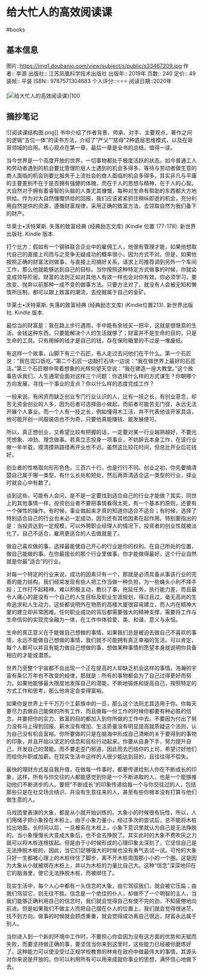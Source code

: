 # 给大忙人的高效阅读课
#books 
## 基本信息

图片::https://img1.doubanio.com/view/subject/s/public/s33467209.jpg
作者:: 李源
出版社:: 江苏凤凰科学技术出版社
出版年:: 2019年
页数:: 240
定价:: 49
装帧:: 平装
ISBN:: 9787571304683
个人评分::⭐⭐⭐
阅读日期::2020年

 [![给大忙人的高效阅读课}|100](https://img1.doubanio.com/view/subject/s/public/s33467209.jpg )

## 摘抄笔记


![[阅读课结构图.png]]
书中介绍了作者背景、师承、对手、主要观点、著作之间的逻辑“五位一体”的读书方法，介绍了“严父”“慈母”2种底层思维模式，以及在哥哥领域的应用。核心观点在第一章，最后一章是全书的总结，值得一读。


当今世界是一个高度开放的世界，一切事物都处于极度活跃的状态。如今普通工人和劳动者遇到的机会要比管理阶层人士遇到的机会多得多，等待与劳动者做生意的商人面临的机会则要比服务于上流社会的商人面临的机会多得多。其实非凡与平庸的主要差别不在于是否拥有强健的体魄，而在于人的思想与精神，在于人的心智。大自然对于拥有着睿智的头脑的人类尤其慷慨，每种对生命有帮助的东西都大方地供给。作为对大自然慷慨供给的回报，我们应该紧紧抓住稍纵即逝的机会，充分利用自然提供的资源，遵循财富规律，采用正确的致富方法，去领取自然为我们备下的财产。

华莱士•沃特莱斯. 失落的致富经典 (经典励志文库) (Kindle 位置 177-178). 新世界出版社. Kindle 版本.

打个比方：假如有一个钢铁联合企业中的雇佣工人，他很有管理才能，如果他想取代自己的直接上司而与之竞争无疑成功的概率很小，因为方式不对。但是，如果他按照正确的财富法则做事，与直接上司搞好关系，请求上司推荐调到另外一个车间工作，那么他就能够达到自己的目标。当你按照这种特定方式做事的时候，你就会变成领导阶层。财富的法则正如对其他人有效一样也会对你有效。你必须学习，要改变、抛弃以前那种一成不变的做事方法。只要方法对了，就没有人会被无知和懒惰所压制，都可以跟上致富的潮流，去挖掘属于自己的金矿。

华莱士•沃特莱斯. 失落的致富经典 (经典励志文库) (Kindle位置213). 新世界出版社. Kindle 版本.

最恰当的财富是：我在路上步行遇雨，手中能有余钱买一把伞，这就是很惬意的生活。金钱这种东西，只要能解决个人的生活就够了；财富并不是生命的目的，只是生命的工具。只有用掉的钱才是自己的钱，存在保险箱里的不过是一堆废纸。

有这样一个故事，山脚下有三个石匠，有人走过去问他们在干什么。第一个石匠说：“我在混口饭吃。”第二个石匠一边敲打石块一边说：“我在做世界上最好的石匠活。”第三个石匠眼中带着想象的光辉仰望天空说：“我在建造一座大教堂。”这个故事告诉我们，人生通常会面对这样三个问题：你选择什么样的方式谋生？你朝哪个方向发展，寻找一个事业的支点？你以什么样的态度完成工作？

一般来说，有闲资而缺乏创业专门行业认识的人，比有一技之长，有创业意念，却苦无资金创业的人多，因为后者可选择由小做起，而前者可能苦无门径，永远无法开展个人事业。而一个人有一技之长，例如懂得木工活，并不代表他该开家具店，他可能开创一间服装店也不为奇，只要他真能赚钱、能发展便可。

所以，真正想创业，又希望比较有把握的话，一定要对某一行业越熟越好，不要光凭想象、冲劲、理念做事。若真立志投身一项事业，不妨辞去本身工作，在该行业做一年半载，摸清摸熟路径再开业也不迟。虽然这比较花时间，但总比开业后花钱好。

创业者的性格取向形形色色，三百六十行，也是行行不同。创业之初，你先要搞清楚自己属于哪一类型，有什么长处和短处，然后再弄清适合这一类型的行业，择业时就会心中有数了。

谈到这些，可能有人会问，是不是一定要找到适合自己的行业才能做？其实，同世上的其他事情一样，投资创业者不要把事情看得太死，有一个基本的原则，还要有一个弹性的操作。有时候，事业做起来才真的知道你适合不适合；有时候，选择了特别适合自己的行业也未必一定成功，因为还有其他因素在起作用。特别要指出的是：当投资达到一定规模，可以外聘职业经理人的情况下，投资者的创业性就被淡化了。自己不适合，雇用更适合的人去做就是了。

做自己喜欢做的事，选择最能使自己开心的行业是你的权利。在自己所处的位置，做自己能做的事。在你最擅长的那个行业里做事，你才能做得最好。这个行业自然就是你最“适合”的行业。

对每一个特定的行业来说，成功的因素只有一个，那就是必须具备从事该行业的完善的能力结构。我们经常发现有些人把工作当做一种负担，为一些蝇头小利不择手段；工作打不起精神，难以积极主动，敷衍了事，拖延任务，执行能力差，而且最令人痛心的是没有一个自己的人生目标及职业生涯规划，得过且过，毫无高尚的生命追求和人生动力，这些都说明外在物质的高楼大厦很容易建立，而人内在精神大厦的建立却非常困难。任何职业成功的背后都需要强大的精神支撑，需要将工作与生命信仰的实现完全融为一体，在工作中体验爱、美、和谐、意义与永恒。

生命的真正意义在于能做自己想做的事情。如果我们总是被迫去做自己不喜欢的事情，永远不能做自己想做的事情，我们就不可能拥有真正幸福的生活。可以肯定，每个人都可以并且有能力做自己想做的事，想做某种事情的愿望本身就说明你具备相应的才能或潜质。

世界乃至整个宇宙都不会出现一个正在提高的人却缺乏机会这样的事情。浩瀚的宇宙有条亿万年也不改变的规律，那就是：所有的事物都会为了自己过得更好而努力。如果他能够最大限度地发挥自己的潜能，不断地锻炼和提高自己，按照特定的方式工作和思考，那么他肯定会变得富裕。

如果你是世界上千千万万个工薪族中的一员，那么这个法则尤其适用于你。你每天要尽力去做自己能做的所有工作，而且做每一份工作的时候你都要有种必胜的信念，并要把你的实力、致富的目的都加入到你所做的工作中去。不要因为付出了努力没有马上得到回报、薪水没有增加、生活质量没有明显提高就质疑这个法则，认为自己没有机会富裕。你所要做的只是在脑海中形成自己清晰的关于要得到的事物的印象，并且开始以坚定的信念和目标行动起来。你要从自身下手，努力提升自己，开发自己的潜能。而不要走歪门邪道，因此而去巴结你的上司，希望讨好他们而给你升职或加薪。在现实生活中这样的人很少能达到目的，且往往得不偿失。

最快的理财方式是自我升值，在做每一件事时，都要传递给别人你在不断成长的印象，这样，所有与你交往的人都能感觉到你是一个不断进取的人，也是一个能够推动他们不断进步的人。要把“不断成长”的印象传递给每一个与你交往过的人，包括那些只是在社交场合结识、并没有生意往来的人，甚至有些你根本没有打算与他们做生意的人。

马戏团里表演的大象，都是从小就开始训练的。大象小的时候很有玩性，所以，人们用绳子把小象拴在木桩上。由于小象力量小，经过多次的尝试后，总不能将木桩拉出地面。长时间以后，一旦被系在木桩上，小象下意识里就认为自己是无法挣脱的。当小象慢慢长大变成大象后，也不会去挣脱了。其实此时的大象不费吹灰之力就可以将木桩连根拔起。但是由于小时候形成的心理印象太深刻了，它坚信自己是无法挣脱木桩的，因此，当它们足够强大的时候也没有勇气去试一试。可怜的大象只好一生都被心理上的木桩绊住了脚步，离不开木桩周围那小小的一个圈。这是因为大象从小就被绑在木桩上，并以为木桩的力量比自己大。这种“信念”深深地印在它的脑海里，使它无法挣脱木桩，而被绑住了。

现实生活中，每个人心中都有一头信念的大象，由它驾驭我们，就会被它压扁；由我们驾驭它，则无往不胜。信念是一个绝佳的仆人，却做不了一个明智的主人，当我们能够正确利用自己的信念时，我们就会觉得自己有使不完的劲，不知疲倦地向前进。但是如果我们不做主人而把自己摆在仆人的位置上，我们就会觉得很迷茫，找不到方向。做事的时候就会顾虑重重，就会觉得成功离自己很远，财富永远属于别人。

当你进入到一个新的环境中工作时，不要担心你会因为没有这方面的优势和天赋而失败，而要坚持做正确的事，要坚信当你来到这里时，这些能力已经被你磨炼好了。这种能力可以使没受过正规学校教育的林肯在政府中做最伟大的事情，其源头对你来说是开放的。你可以利用所有可以用来成就你事业的思想，满怀信心地做下去。
